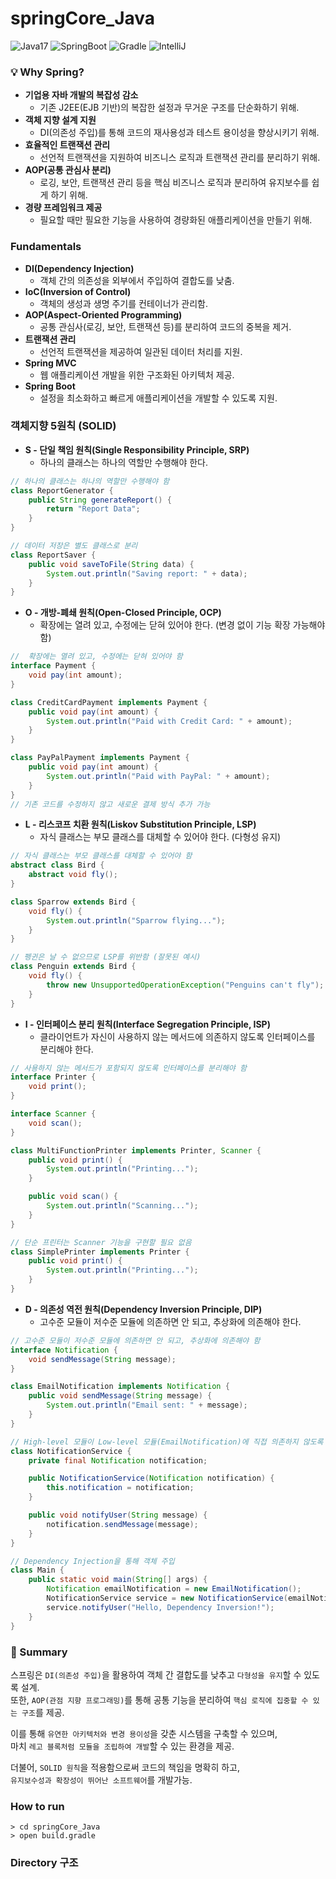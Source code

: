 # springCore_Java
![Java17](http://img.shields.io/badge/java-17-blue.svg) ![SpringBoot](http://img.shields.io/badge/spring-boot-brightgreen.svg) ![Gradle](http://img.shields.io/badge/gradle-7.6.1-blue.svg) ![IntelliJ](http://img.shields.io/badge/intellij-idea-blue.svg)

### 💡 Why Spring?
- **기업용 자바 개발의 복잡성 감소**  
  - 기존 J2EE(EJB 기반)의 복잡한 설정과 무거운 구조를 단순화하기 위해.  
- **객체 지향 설계 지원**  
  - DI(의존성 주입)를 통해 코드의 재사용성과 테스트 용이성을 향상시키기 위해.  
- **효율적인 트랜잭션 관리**  
  - 선언적 트랜잭션을 지원하여 비즈니스 로직과 트랜잭션 관리를 분리하기 위해.  
- **AOP(공통 관심사 분리)**  
  - 로깅, 보안, 트랜잭션 관리 등을 핵심 비즈니스 로직과 분리하여 유지보수를 쉽게 하기 위해.  
- **경량 프레임워크 제공**  
  - 필요할 때만 필요한 기능을 사용하여 경량화된 애플리케이션을 만들기 위해.  

### Fundamentals
- **DI(Dependency Injection)**  
  - 객체 간의 의존성을 외부에서 주입하여 결합도를 낮춤.  
- **IoC(Inversion of Control)**  
  - 객체의 생성과 생명 주기를 컨테이너가 관리함.  
- **AOP(Aspect-Oriented Programming)**  
  - 공통 관심사(로깅, 보안, 트랜잭션 등)를 분리하여 코드의 중복을 제거.  
- **트랜잭션 관리**  
  - 선언적 트랜잭션을 제공하여 일관된 데이터 처리를 지원.  
- **Spring MVC**  
  - 웹 애플리케이션 개발을 위한 구조화된 아키텍처 제공.  
- **Spring Boot**  
  - 설정을 최소화하고 빠르게 애플리케이션을 개발할 수 있도록 지원.  


### **객체지향 5원칙 (SOLID)**
- **S - 단일 책임 원칙(Single Responsibility Principle, SRP)**  
  - 하나의 클래스는 하나의 역할만 수행해야 한다. 
```java
// 하나의 클래스는 하나의 역할만 수행해야 함
class ReportGenerator {
    public String generateReport() {
        return "Report Data";
    }
}

// 데이터 저장은 별도 클래스로 분리
class ReportSaver {
    public void saveToFile(String data) {
        System.out.println("Saving report: " + data);
    }
}
```
- **O - 개방-폐쇄 원칙(Open-Closed Principle, OCP)**  
  - 확장에는 열려 있고, 수정에는 닫혀 있어야 한다. (변경 없이 기능 확장 가능해야 함)  
```java
//  확장에는 열려 있고, 수정에는 닫혀 있어야 함
interface Payment {
    void pay(int amount);
}

class CreditCardPayment implements Payment {
    public void pay(int amount) {
        System.out.println("Paid with Credit Card: " + amount);
    }
}

class PayPalPayment implements Payment {
    public void pay(int amount) {
        System.out.println("Paid with PayPal: " + amount);
    }
}
// 기존 코드를 수정하지 않고 새로운 결제 방식 추가 가능
```
- **L - 리스코프 치환 원칙(Liskov Substitution Principle, LSP)**  
  - 자식 클래스는 부모 클래스를 대체할 수 있어야 한다. (다형성 유지)
```java
// 자식 클래스는 부모 클래스를 대체할 수 있어야 함
abstract class Bird {
    abstract void fly();
}

class Sparrow extends Bird {
    void fly() {
        System.out.println("Sparrow flying...");
    }
}

// 펭귄은 날 수 없으므로 LSP를 위반함 (잘못된 예시)
class Penguin extends Bird {
    void fly() {
        throw new UnsupportedOperationException("Penguins can't fly");
    }
}
```
- **I - 인터페이스 분리 원칙(Interface Segregation Principle, ISP)**  
  - 클라이언트가 자신이 사용하지 않는 메서드에 의존하지 않도록 인터페이스를 분리해야 한다.  
```java
// 사용하지 않는 메서드가 포함되지 않도록 인터페이스를 분리해야 함
interface Printer {
    void print();
}

interface Scanner {
    void scan();
}

class MultiFunctionPrinter implements Printer, Scanner {
    public void print() {
        System.out.println("Printing...");
    }

    public void scan() {
        System.out.println("Scanning...");
    }
}

// 단순 프린터는 Scanner 기능을 구현할 필요 없음
class SimplePrinter implements Printer {
    public void print() {
        System.out.println("Printing...");
    }
}
```
- **D - 의존성 역전 원칙(Dependency Inversion Principle, DIP)**  
  - 고수준 모듈이 저수준 모듈에 의존하면 안 되고, 추상화에 의존해야 한다.  
```java
// 고수준 모듈이 저수준 모듈에 의존하면 안 되고, 추상화에 의존해야 함
interface Notification {
    void sendMessage(String message);
}

class EmailNotification implements Notification {
    public void sendMessage(String message) {
        System.out.println("Email sent: " + message);
    }
}

// High-level 모듈이 Low-level 모듈(EmailNotification)에 직접 의존하지 않도록 함
class NotificationService {
    private final Notification notification;

    public NotificationService(Notification notification) {
        this.notification = notification;
    }

    public void notifyUser(String message) {
        notification.sendMessage(message);
    }
}

// Dependency Injection을 통해 객체 주입
class Main {
    public static void main(String[] args) {
        Notification emailNotification = new EmailNotification();
        NotificationService service = new NotificationService(emailNotification);
        service.notifyUser("Hello, Dependency Inversion!");
    }
}
```

### 🚀 Summary

스프링은 `DI(의존성 주입)`을 활용하여 객체 간 결합도를 낮추고 `다형성을 유지`할 수 있도록 설계.  
또한, `AOP(관점 지향 프로그래밍)`를 통해 공통 기능을 분리하여 `핵심 로직에 집중할 수 있는 구조`를 제공.  
  
이를 통해 `유연한 아키텍처와 변경 용이성`을 갖춘 시스템을 구축할 수 있으며,  
마치 `레고 블록처럼 모듈을 조립하여 개발`할 수 있는 환경을 제공.  
  
더불어, `SOLID 원칙`을 적용함으로써 코드의 책임을 명확히 하고,  
`유지보수성과 확장성이 뛰어난 소프트웨어`를 개발가능.  

### How to run

```
> cd springCore_Java
> open build.gradle
```

### Directory 구조
